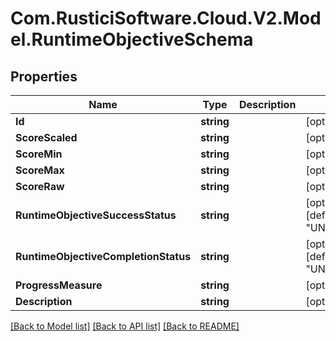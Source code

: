 # Com.RusticiSoftware.Cloud.V2.Model.RuntimeObjectiveSchema
## Properties

Name | Type | Description | Notes
------------ | ------------- | ------------- | -------------
**Id** | **string** |  | [optional] 
**ScoreScaled** | **string** |  | [optional] 
**ScoreMin** | **string** |  | [optional] 
**ScoreMax** | **string** |  | [optional] 
**ScoreRaw** | **string** |  | [optional] 
**RuntimeObjectiveSuccessStatus** | **string** |  | [optional] [default to "UNKNOWN"]
**RuntimeObjectiveCompletionStatus** | **string** |  | [optional] [default to "UNKNOWN"]
**ProgressMeasure** | **string** |  | [optional] 
**Description** | **string** |  | [optional] 

[[Back to Model list]](../README.md#documentation-for-models) [[Back to API list]](../README.md#documentation-for-api-endpoints) [[Back to README]](../README.md)

